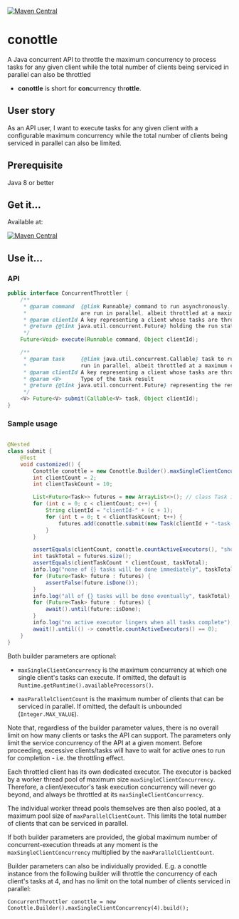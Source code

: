 [![Maven Central](https://img.shields.io/maven-central/v/io.github.q3769/conottle.svg?label=CONOTTLE)](https://search.maven.org/search?q=g:%22io.github.q3769%22%20AND%20a:%22conottle%22)

# conottle

A Java concurrent API to throttle the maximum concurrency to process tasks for any given client while the total number
of clients being serviced in parallel can also be throttled

- **conottle** is short for **con**currency thr**ottle**.

## User story

As an API user, I want to execute tasks for any given client with a configurable maximum concurrency while the total
number of clients being serviced in parallel can also be limited.

## Prerequisite

Java 8 or better

## Get it...

Available at:

[![Maven Central](https://img.shields.io/maven-central/v/io.github.q3769/conottle.svg?label=Maven%20Central)](https://search.maven.org/search?q=g:%22io.github.q3769%22%20AND%20a:%22conottle%22)

## Use it...

### API

```java
public interface ConcurrentThrottler {
    /**
     * @param command  {@link Runnable} command to run asynchronously. All such commands under the same {@code clientId}
     *                 are run in parallel, albeit throttled at a maximum concurrency.
     * @param clientId A key representing a client whose tasks are throttled while running in parallel
     * @return {@link java.util.concurrent.Future} holding the run status of the {@code command}
     */
    Future<Void> execute(Runnable command, Object clientId);

    /**
     * @param task     {@link java.util.concurrent.Callable} task to run asynchronously. All such tasks under the same {@code clientId} are
     *                 run in parallel, albeit throttled at a maximum concurrency.
     * @param clientId A key representing a client whose tasks are throttled while running in parallel
     * @param <V>      Type of the task result
     * @return {@link java.util.concurrent.Future} representing the result of the {@code task}
     */
    <V> Future<V> submit(Callable<V> task, Object clientId);
}
```

### Sample usage

```java

@Nested
class submit {
    @Test
    void customized() {
        Conottle conottle = new Conottle.Builder().maxSingleClientConcurrency(4).maxParallelClientCount(100).build();
        int clientCount = 2;
        int clientTaskCount = 10;

        List<Future<Task>> futures = new ArrayList<>(); // class Task implements Callable<Task>
        for (int c = 0; c < clientCount; c++) {
            String clientId = "clientId-" + (c + 1);
            for (int t = 0; t < clientTaskCount; t++) {
                futures.add(conottle.submit(new Task(clientId + "-task-" + t, MIN_TASK_DURATION), clientId));
            }
        }

        assertEquals(clientCount, conottle.countActiveExecutors(), "should be 1:1 between a client and its executor");
        int taskTotal = futures.size();
        assertEquals(clientTaskCount * clientCount, taskTotal);
        info.log("none of {} tasks will be done immediately", taskTotal);
        for (Future<Task> future : futures) {
            assertFalse(future.isDone());
        }
        info.log("all of {} tasks will be done eventually", taskTotal);
        for (Future<Task> future : futures) {
            await().until(future::isDone);
        }
        info.log("no active executor lingers when all tasks complete");
        await().until(() -> conottle.countActiveExecutors() == 0);
    }
}
```

Both builder parameters are optional:

- `maxSingleClientConcurrency` is the maximum concurrency at which one single client's tasks can execute. If omitted,
  the default is `Runtime.getRuntime().availableProcessors()`.

- `maxParallelClientCount` is the maximum number of clients that can be serviced in parallel. If omitted, the default is
  unbounded (`Integer.MAX_VALUE`).

Note that, regardless of the builder parameter values, there is no overall limit on how many clients or tasks the API
can support. The parameters only limit the service concurrency of the API at a given moment. Before proceeding,
excessive clients/tasks will have to wait for active ones to run for completion - i.e. the throttling effect.

Each throttled client has its own dedicated executor. The executor is backed by a worker thread pool of maximum
size `maxSingleClientConcurrency`. Therefore, a client/executor's task execution concurrency will never go beyond, and
always be throttled at its `maxSingleClientConcurrency`.

The individual worker thread pools themselves are then also pooled, at a maximum pool size of `maxParallelClientCount`.
This limits the total number of clients that can be serviced in parallel.

If both builder parameters are provided, the global maximum number of concurrent-execution threads at any moment is
the `maxSingleClientConcurrency` multiplied by the `maxParallelClientCount`.

Builder parameters can also be individually provided. E.g. a conottle instance from the following builder will throttle
the concurrency of each client's tasks at 4, and has no limit on the total number of clients serviced in parallel:

```jshelllanguage
ConcurrentThrottler conottle = new Conottle.Builder().maxSingleClientConcurrency(4).build();
```
